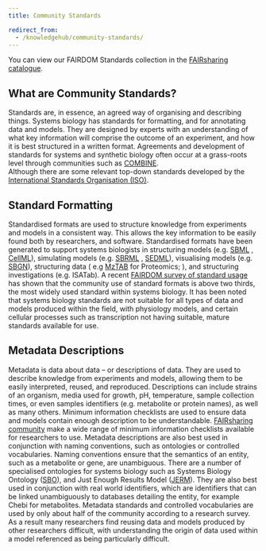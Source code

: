 ```yaml
---
title: Community Standards

redirect_from:
  - /knowledgehub/community-standards/
---
```


You can view our FAIRDOM Standards collection in the [FAIRsharing catalogue](https://fairsharing.org/collection/FAIRDOM).

## What are Community Standards?

Standards are, in essence, an agreed way of organising and describing things. Systems biology has standards for
formatting, and for annotating data and models. They are designed by experts with an understanding of what key
information will comprise the outcome of an experiment, and how it is best structured in a written format. Agreements
and development of standards for systems and synthetic biology often occur at a grass-roots level through communities
such as [COMBINE](http://co.mbine.org/).  
Although there are some relevant top-down standards developed by
the [International Standards Organisation (ISO)](http://www.iso.org/).

## Standard Formatting

Standardised formats are used to structure knowledge from experiments and models in a consistent way. This allows the
key information to be easily found both by researchers, and software. Standardised formats have been generated to
support systems biologists in structuring models (e.g. [SBML](http://sbml.org/Main_Page)
, [CellML](https://www.cellml.org/)), simulating models (e.g. [SBRML](http://www.comp-sys-bio.org/SBRML.html)
, [SEDML](http://sed-ml.org/)), visualising models (e.g. [SBGN](http://sbgn.github.io/sbgn/)), structuring data (
e.g [MzTAB](http://www.psidev.info/mztab) for Proteomics; ), and structuring investigations (e.g. ISATab). A
recent [FAIRDOM survey of standard usage](http://dx.doi.org/10.15252/msb.20156053) has shown that the community use of
standard formats is above two thirds, the most widely used standard within systems biology. It has been noted that
systems biology standards are not suitable for all types of data and models produced within the field, with physiology
models, and certain cellular processes such as transcription not having suitable, mature standards available for use.

## Metadata Descriptions

Metadata is data about data – or descriptions of data. They are used to describe knowledge from experiments and models,
allowing them to be easily interpreted, reused, and reproduced. Descriptions can include strains of an organism, media
used for growth, pH, temperature, sample collection times, or even samples identifiers (e.g. metabolite or protein
names), as well as many others. Minimum information checklists are used to ensure data and models contain enough
description to be understandable. [FAIRsharing community](https://fairsharing.org/) make a wide range of minimum information checklists available for
researchers to use. Metadata descriptions are also best used in conjunction with naming conventions, such as ontologies
or controlled vocabularies. Naming conventions ensure that the semantics of an entity, such as a metabolite or gene, are
unambiguous. There are a number of specialised ontologies for systems biology such as Systems Biology Ontology ([SBO](http://www.ebi.ac.uk/sbo/main/)),
and Just Enough Results Model ([JERM](https://jermontology.org)). They are also best used in conjunction with real world identifiers, which are
identifiers that can be linked unambiguously to databases detailing the entity, for example Chebi for metabolites.
Metadata standards and controlled vocabularies are used by only about half of the community according to a research
survey. As a result many researchers find reusing data and models produced by other researchers difficult, with
understanding the origin of data used within a model referenced as being particularly difficult.



